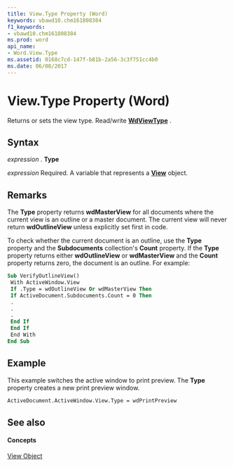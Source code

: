 ```yaml
---
title: View.Type Property (Word)
keywords: vbawd10.chm161808384
f1_keywords:
- vbawd10.chm161808384
ms.prod: word
api_name:
- Word.View.Type
ms.assetid: 0168c7cd-147f-b81b-2a56-3c3f751cc4b0
ms.date: 06/08/2017
---
```



# View.Type Property (Word)

Returns or sets the view type. Read/write  **[WdViewType](wdviewtype-enumeration-word.md)** .


## Syntax

 _expression_ . **Type**

 _expression_ Required. A variable that represents a **[View](view-object-word.md)** object.


## Remarks

The  **Type** property returns **wdMasterView** for all documents where the current view is an outline or a master document. The current view will never return **wdOutlineView** unless explicitly set first in code.

To check whether the current document is an outline, use the  **Type** property and the **Subdocuments** collection's **Count** property. If the **Type** property returns either **wdOutlineView** or **wdMasterView** and the **Count** property returns zero, the document is an outline. For example:






```vb
Sub VerifyOutlineView() 
 With ActiveWindow.View 
 If .Type = wdOutlineView Or wdMasterView Then 
 If ActiveDocument.Subdocuments.Count = 0 Then 
 . 
 . 
 . 
 End If 
 End If 
 End With 
End Sub
```


## Example

This example switches the active window to print preview. The  **Type** property creates a new print preview window.


```vb
ActiveDocument.ActiveWindow.View.Type = wdPrintPreview
```


## See also


#### Concepts


[View Object](view-object-word.md)

